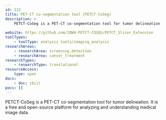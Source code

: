 ```yaml
---
id: 112
title: PET-CT co-segmentation tool (PETCT-CoSeg)
description: >
    PETCT-CoSeg is a PET-CT co-segmentation tool for tumor delineation. It is a free and open-source platform for analyzing and understanding medical image data.
    
website: https://github.com/IOWA-PETCT-COSEG/PETCT_Slicer_Extension
toolTypes:
    - toolType: analysis_tools/imaging_analysis
researchAreas:
    - researchArea: screening_detection
    - researchArea: cancer_treatment
researchTypes:
    - researchType: translational
resourceAccess:
    type: open
docs:
    - doc: cbiit
pocs: []        
---
```

PETCT-CoSeg is a PET-CT co-segmentation tool for tumor delineation. It is a free and open-source platform for analyzing and understanding medical image data.
